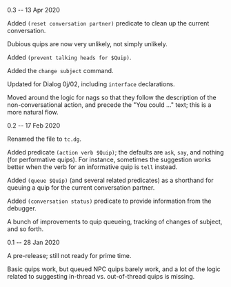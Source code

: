 0.3 -- 13 Apr 2020

Added `(reset conversation partner)` predicate to clean up the current conversation.

Dubious quips are now very unlikely, not simply unlikely.

Added `(prevent talking heads for $Quip)`.

Added the `change subject` command.

Updated for Dialog 0j/02, including `interface` declarations.

Moved around the logic for nags so that they follow the description of the non-conversational
action, and precede the "You could ..." text; this is a more natural flow.

0.2 -- 17 Feb 2020

Renamed the file to `tc.dg`.

Added predicate `(action verb $Quip)`; the defaults are `ask`, `say`, and nothing (for performative quips).
For instance, sometimes the suggestion works better when the verb for an informative quip
is `tell` instead.

Added `(queue $Quip)` (and several related predicates) as a shorthand for queuing a quip for the current conversation partner.

Added `(conversation status)` predicate to provide information from the debugger.

A bunch of improvements to quip queueing, tracking of changes of subject, and so forth.

0.1 -- 28 Jan 2020

A pre-release; still not ready for prime time.

Basic quips work, but queued NPC quips barely work, and a lot
of the logic related to suggesting in-thread vs. out-of-thread
quips is missing.

